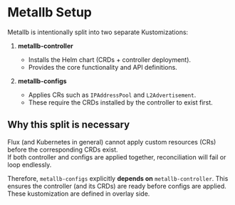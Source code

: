 # Metallb Setup

Metallb is intentionally split into two separate Kustomizations:

1. **metallb-controller**  
   - Installs the Helm chart (CRDs + controller deployment).  
   - Provides the core functionality and API definitions.

2. **metallb-configs**  
   - Applies CRs such as `IPAddressPool` and `L2Advertisement`.  
   - These require the CRDs installed by the controller to exist first.

## Why this split is necessary

Flux (and Kubernetes in general) cannot apply custom resources (CRs) before the corresponding CRDs exist.  
If both controller and configs are applied together, reconciliation will fail or loop endlessly.  

Therefore, `metallb-configs` explicitly **depends on** `metallb-controller`. This ensures the controller (and its CRDs) are ready before configs are applied.
These kustomization are defined in overlay side.
